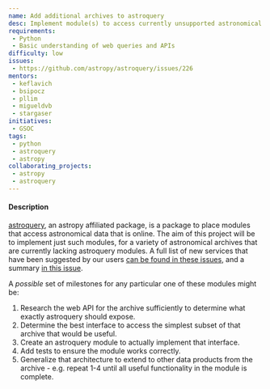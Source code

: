 ```yaml
---
name: Add additional archives to astroquery
desc: Implement module(s) to access currently unsupported astronomical archives using astroquery.
requirements:
 - Python
 - Basic understanding of web queries and APIs
difficulty: low
issues:
 - https://github.com/astropy/astroquery/issues/226
mentors:
 - keflavich
 - bsipocz
 - pllim
 - migueldvb
 - stargaser
initiatives:
 - GSOC
tags:
 - python
 - astroquery
 - astropy
collaborating_projects:
 - astropy
 - astroquery
---
```


#### Description

[astroquery](http://astroquery.readthedocs.io/), an astropy
affiliated package, is a package to place modules that access astronomical data
that is online. The aim of this project will be to implement just such modules,
for a variety of astronomical archives that are currently lacking astroquery modules.
A full list of new services that have been suggested by our users
[can be found in these issues](https://github.com/astropy/astroquery/issues?q=is%3Aissue+is%3Aopen+label%3A%22New+Service%22),
and a summary [in this issue](https://github.com/astropy/astroquery/issues/226).


A *possible* set of milestones for any particular one of these modules  might be:

1. Research the web API for the archive sufficiently to determine what exactly astroquery should expose.
2. Determine the best interface to access the simplest subset of that archive that would be useful.
3. Create an astroquery module to actually implement that interface.
4. Add tests to ensure the module works correctly.
5. Generalize that architecture to extend to other data products from the archive - e.g. repeat 1-4 until all useful functionality in the module is complete.
